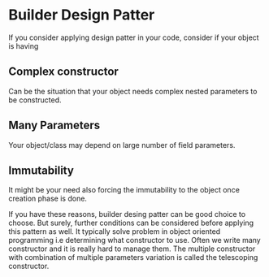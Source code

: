 # Builder Design Patter

If you consider applying design patter in your code, consider if your object is having

## Complex constructor

Can be the situation that your object needs complex nested parameters to be constructed.

## Many Parameters 

Your object/class may depend on large number of field parameters.

## Immutability

It might be your need also forcing the immutability to the object once creation phase is done.

If you have these reasons, builder desing patter can be good choice to choose. But surely, further conditions can be considered before applying this pattern as well.
It typically solve problem in object oriented programming i.e determining what constructor to use. Often we write many constructor and it is really hard to manage them. The multiple constructor with combination of multiple parameters variation is called the telescoping constructor.